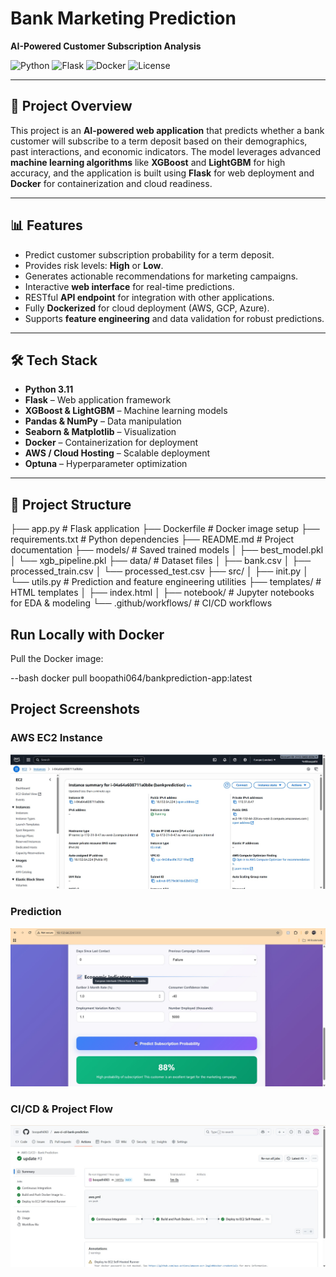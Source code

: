 # Bank Marketing Prediction
**AI-Powered Customer Subscription Analysis**

![Python](https://img.shields.io/badge/python-3.8-blue?logo=python)
![Flask](https://img.shields.io/badge/flask-2.3.2-orange?logo=flask)
![Docker](https://img.shields.io/badge/docker-20.10-blue?logo=docker)
![License](https://img.shields.io/badge/license-MIT-green)

---

## 🚀 Project Overview
This project is an **AI-powered web application** that predicts whether a bank customer will subscribe to a term deposit based on their demographics, past interactions, and economic indicators. The model leverages advanced **machine learning algorithms** like **XGBoost** and **LightGBM** for high accuracy, and the application is built using **Flask** for web deployment and **Docker** for containerization and cloud readiness.

---

## 📊 Features
- Predict customer subscription probability for a term deposit.
- Provides risk levels: **High** or **Low**.
- Generates actionable recommendations for marketing campaigns.
- Interactive **web interface** for real-time predictions.
- RESTful **API endpoint** for integration with other applications.
- Fully **Dockerized** for cloud deployment (AWS, GCP, Azure).
- Supports **feature engineering** and data validation for robust predictions.

---

## 🛠️ Tech Stack
- **Python 3.11**
- **Flask** – Web application framework
- **XGBoost & LightGBM** – Machine learning models
- **Pandas & NumPy** – Data manipulation
- **Seaborn & Matplotlib** – Visualization
- **Docker** – Containerization for deployment
- **AWS / Cloud Hosting** – Scalable deployment
- **Optuna** – Hyperparameter optimization

---

## 📂 Project Structure
├── app.py # Flask application
├── Dockerfile # Docker image setup
├── requirements.txt # Python dependencies
├── README.md # Project documentation
├── models/ # Saved trained models
│ ├── best_model.pkl
│ └── xgb_pipeline.pkl
├── data/ # Dataset files
│ ├── bank.csv
│ ├── processed_train.csv
│ └── processed_test.csv
├── src/
│ ├── init.py
│ └── utils.py # Prediction and feature engineering utilities
├── templates/ # HTML templates
│ ├── index.html
│
├── notebook/ # Jupyter notebooks for EDA & modeling
└── .github/workflows/ # CI/CD workflows 

## Run Locally with Docker

Pull the Docker image:

--bash
docker pull boopathi064/bankprediction-app:latest

## Project Screenshots

### AWS EC2 Instance
![EC2 Instance](results/aws_ec2_instance_summary.png.jpg)

### Prediction
![Prediction](results/prediction_positive.png.jpg)

### CI/CD & Project Flow
![CI/CD Flow](results/ci_cd_pipeline_flow.png.jpg)

